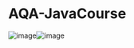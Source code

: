 # AQA-JavaCourse
![image](https://github.com/NikitaPas/AQA-JavaCourse/assets/86974012/c76054a5-e008-4707-b16c-06c17c68c89e)![image](https://github.com/NikitaPas/AQA-JavaCourse/assets/86974012/6ef46be2-0782-43df-b3f9-e8a6c217c122)

